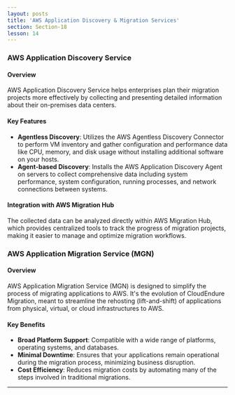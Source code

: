 ```yaml
---
layout: posts
title: 'AWS Application Discovery & Migration Services'
section: Section-18
lesson: 14
---
```


### AWS Application Discovery Service

#### Overview

AWS Application Discovery Service helps enterprises plan their migration projects more effectively by collecting and presenting detailed information about their on-premises data centers.

<!-- pagebreak -->

#### Key Features

- **Agentless Discovery**: Utilizes the AWS Agentless Discovery Connector to perform VM inventory and gather configuration and performance data like CPU, memory, and disk usage without installing additional software on your hosts.
- **Agent-based Discovery**: Installs the AWS Application Discovery Agent on servers to collect comprehensive data including system performance, system configuration, running processes, and network connections between systems.
<!-- pagebreak -->

#### Integration with AWS Migration Hub

The collected data can be analyzed directly within AWS Migration Hub, which provides centralized tools to track the progress of migration projects, making it easier to manage and optimize migration workflows.

<!-- pagebreak -->

### AWS Application Migration Service (MGN)

#### Overview

AWS Application Migration Service (MGN) is designed to simplify the process of migrating applications to AWS. It's the evolution of CloudEndure Migration, meant to streamline the rehosting (lift-and-shift) of applications from physical, virtual, or cloud infrastructures to AWS.

<!-- pagebreak -->

#### Key Benefits

- **Broad Platform Support**: Compatible with a wide range of platforms, operating systems, and databases.
- **Minimal Downtime**: Ensures that your applications remain operational during the migration process, minimizing business disruption.
- **Cost Efficiency**: Reduces migration costs by automating many of the steps involved in traditional migrations.

---
